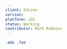 ```yaml
---
client: Edison
version:
platform: iOS
status: Working
contributor: Mark Robbins
---
```


```css
.edo .foo
```
